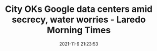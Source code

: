 ---
"title": "City OKs Google data centers amid secrecy, water worries - Laredo Morning Times"
"date": "2021-11-9 21:23:53"
"feed_name": "GOOGLENEWSDRILLING"
"feed_website": "https://news.google.com/search?q=drilling%2Bincident&hl=en-US&gl=US&ceid=US:en"
"feed_rss": "https://news.google.com/rss/search?q=drilling%2Bincident&hl=en-US&gl=US&ceid=US:en"
"link": "https://www.lmtonline.com/news/article/City-OKs-Google-data-centers-amid-secrecy-water-16606670.php"
"source": "{'href': 'https://www.lmtonline.com', 'title': 'Laredo Morning Times'}"
"file": "_posts/2021-1-1-86aa19492179a058f1bd3f36365a48396834fac6.md"
"accident": "0"
"drilling": "0"
"dead": "0"
"injured": "0"
"arrested": "0"
"place": "unknown place"
"where": "unknown site"
"causes": "unknown"
"place_uri": "unknown place"
---